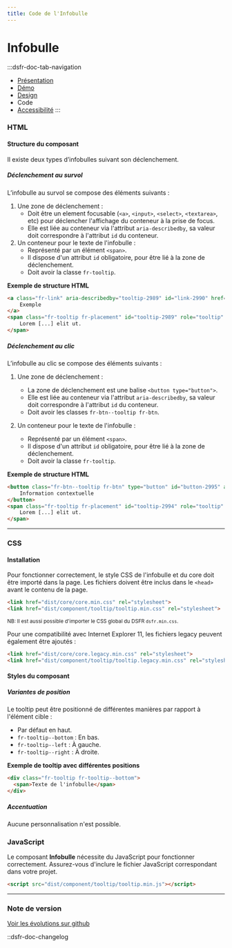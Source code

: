 ```yaml
---
title: Code de l'Infobulle
---
```

# Infobulle

:::dsfr-doc-tab-navigation
- [Présentation](../index.md)
- [Démo](../demo/index.md)
- [Design](../design/index.md)
- Code
- [Accessibilité](../accessibility/index.md)
:::

### HTML

#### Structure du composant
Il existe deux types d’infobulles suivant son déclenchement.

##### Déclenchement au survol
L’infobulle au survol se compose des éléments suivants :

1. Une zone de déclenchement :
    - Doit être un element focusable (`<a>`, `<input>`, `<select>`, `<textarea>`, etc) pour déclencher l'affichage du conteneur à la prise de focus.
    - Elle est liée au conteneur via l'attribut `aria-describedby`, sa valeur doit correspondre à l'attribut `id` du conteneur.
2. Un conteneur pour le texte de l'infobulle :
    - Représenté par un élément `<span>`.
    - Il dispose d'un attribut `id` obligatoire, pour être lié à la zone de déclenchement.
    - Doit avoir la classe `fr-tooltip`.

**Exemple de structure HTML**

```HTML
<a class="fr-link" aria-describedby="tooltip-2989" id="link-2990" href="#">
    Exemple
</a>
<span class="fr-tooltip fr-placement" id="tooltip-2989" role="tooltip" aria-hidden="true">
    Lorem [...] elit ut.
</span>
```

##### Déclenchement au clic
L’infobulle au clic se compose des éléments suivants :

1. Une zone de déclenchement :
    - La zone de déclenchement est une balise `<button type="button">`.
    - Elle est liée au conteneur via l'attribut `aria-describedby`, sa valeur doit correspondre à l'attribut `id` du conteneur.
    - Doit avoir les classes `fr-btn--tooltip fr-btn`.

2. Un conteneur pour le texte de l'infobulle :
    - Représenté par un élément `<span>`.
    - Il dispose d'un attribut `id` obligatoire, pour être lié à la zone de déclenchement.
    - Doit avoir la classe `fr-tooltip`.

**Exemple de structure HTML**

```HTML
<button class="fr-btn--tooltip fr-btn" type="button" id="button-2995" aria-describedby="tooltip-2994">
    Information contextuelle
</button>
<span class="fr-tooltip fr-placement" id="tooltip-2994" role="tooltip" aria-hidden="true">
    Lorem [...] elit ut.
</span>
```

---

### CSS

#### Installation

Pour fonctionner correctement, le style CSS de l'infobulle et du core doit être importé dans la page. Les fichiers doivent être inclus dans le `<head>` avant le contenu de la page.

```HTML
<link href="dist/core/core.min.css" rel="stylesheet">
<link href="dist/component/tooltip/tooltip.min.css" rel="stylesheet">
```

<small>NB: Il est aussi possible d'importer le CSS global du DSFR `dsfr.min.css`.</small>

Pour une compatibilité avec Internet Explorer 11, les fichiers legacy peuvent également être ajoutés :

```HTML
<link href="dist/core/core.legacy.min.css" rel="stylesheet">
<link href="dist/component/tooltip/tooltip.legacy.min.css" rel="stylesheet">
```

#### Styles du composant

##### Variantes de position
Le tooltip peut être positionné de différentes manières par rapport à l'élément cible :
- Par défaut en haut.
- `fr-tooltip--bottom` : En bas.
- `fr-tooltip--left` : À gauche.
- `fr-tooltip--right` : À droite.

**Exemple de tooltip avec différentes positions**

```HTML
<div class="fr-tooltip fr-tooltip--bottom">
  <span>Texte de l'infobulle</span>
</div>
```

##### Accentuation
Aucune personnalisation n'est possible.

### JavaScript

Le composant **Infobulle** nécessite du JavaScript pour fonctionner correctement. Assurez-vous d'inclure le fichier JavaScript correspondant dans votre projet.

```HTML
<script src="dist/component/tooltip/tooltip.min.js"></script>
```

---

### Note de version

[Voir les évolutions sur github](https://github.com/GouvernementFR/dsfr/pulls?q=is%3Apr+is%3Aclose+tooltip+)

::dsfr-doc-changelog
